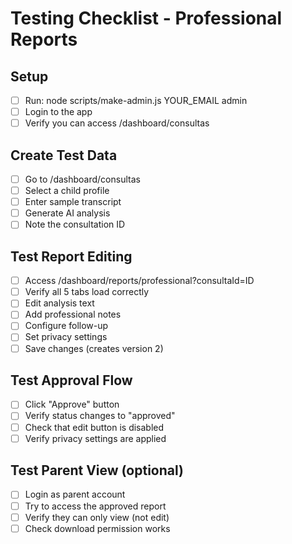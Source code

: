 # Testing Checklist - Professional Reports

## Setup
- [ ] Run: node scripts/make-admin.js YOUR_EMAIL admin
- [ ] Login to the app
- [ ] Verify you can access /dashboard/consultas

## Create Test Data
- [ ] Go to /dashboard/consultas
- [ ] Select a child profile
- [ ] Enter sample transcript
- [ ] Generate AI analysis
- [ ] Note the consultation ID

## Test Report Editing
- [ ] Access /dashboard/reports/professional?consultaId=ID
- [ ] Verify all 5 tabs load correctly
- [ ] Edit analysis text
- [ ] Add professional notes
- [ ] Configure follow-up
- [ ] Set privacy settings
- [ ] Save changes (creates version 2)

## Test Approval Flow
- [ ] Click "Approve" button
- [ ] Verify status changes to "approved"
- [ ] Check that edit button is disabled
- [ ] Verify privacy settings are applied

## Test Parent View (optional)
- [ ] Login as parent account
- [ ] Try to access the approved report
- [ ] Verify they can only view (not edit)
- [ ] Check download permission works
